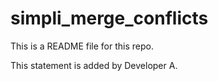 # simpli_merge_conflicts
This is a README file for this repo.

This statement is added by Developer A.
